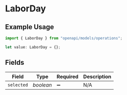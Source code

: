 # LaborDay

## Example Usage

```typescript
import { LaborDay } from "openapi/models/operations";

let value: LaborDay = {};
```

## Fields

| Field              | Type               | Required           | Description        |
| ------------------ | ------------------ | ------------------ | ------------------ |
| `selected`         | *boolean*          | :heavy_minus_sign: | N/A                |